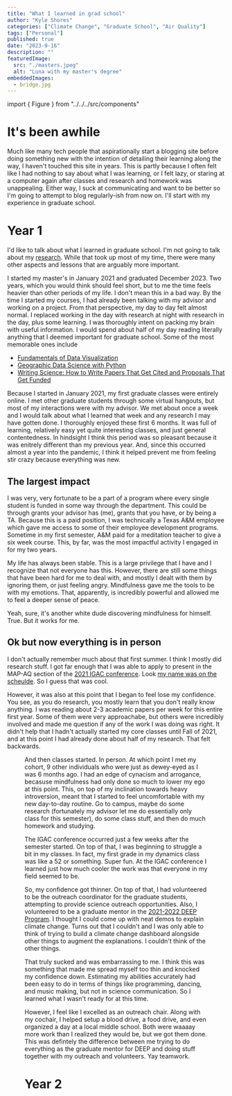 ```yaml
---
title: "What I learned in grad school"
author: "Kyle Shores"
categories: ["Climate Change", "Graduate School", "Air Quality"]
tags: ["Personal"]
published: true
date: "2023-9-16"
description: ""
featuredImage:
  src: "./masters.jpeg"
  alt: "Luna with my master's degree"
embeddedImages:
  - bridge.jpg
---
```


import { Figure } from "../../../src/components"

# It's been awhile

Much like many tech people that aspirationally start a blogging site before doing something new
with the intention of detailing their learning along the way, 
I haven't touched this site in years. This is partly because I often felt like I had nothing
to say about what I was learning, or I felt lazy, or staring at a computer again after classes
and research and homework was unappealing. Either way, I suck at communicating and want to be better
so I'm going to attempt to blog regularly-ish from now on. I'll start with my experience in graduate school.

# Year 1
I'd like to talk about what I learned in graduate school. I'm not going to talk about my 
[research](/research). While that took up most of my time,
there were many other aspects and lessons that are arguably more important. 

I started my master's in January 2021 and graduated December 2023. Two years, which you would think should
feel short, but to me the time feels heavier than other periods of my life. I don't mean this in a bad way.
By the time I started my courses, I had already been talking with my advisor and working on a project. From that perspective,
my day to day felt almost normal. I replaced working in the day with research at night with research in the day, plus some learning.
I was thoroughly intent on packing my brain with useful information. I would spend about half of my day reading literally anything 
that I deemed important for graduate school. Some of the most memorable ones include

- [Fundamentals of Data Visualization](https://clauswilke.com/dataviz/)
- [Geographic Data Science with Python](https://geographicdata.science/book/intro.html)
- [Writing Science: How to Write Papers That Get Cited and Proposals That Get Funded](https://www.goodreads.com/book/show/13122323-writing-science)

Because I started in January 2021, my first graduate classes were entirely online. I met other graduate students
through some virtual hangouts, but most of my interactions were with my advisor. We met about once a week and I would talk
about what I learned that week and any research I may have gotten done. I thoroughly enjoyed these first 6 months. It was full of
learning, relatively easy yet quite interesting classes, and just general contentedness. In hindsight I think this
period was so pleasant because it was enitrely different than my previous year. And, since this occurred almost a year into
the pandemic, I think it helped prevent me from feeling stir crazy because everything was new.

## The largest impact
I was very, very fortunate to be a part of a program where every single student is funded in some way through the department. This could 
be through grants your advisor has (me), grants that you have, or by being a TA. Because this is a paid position, I was technically
a Texas A&M employee which gave me access to some of their employee development programs. Sometime in my first semester, A&M paid
for a meditation teacher to give a six week course. This, by far, was the most impactful activity I engaged in for my two years.

My life has always been stable. This is a large privilege that I have and I recognize that not everyone has this. However, there are
still some things that have been hard for me to deal with, and mostly I dealt with them by ignoring them, or just feeling angry. Mindfulness
gave me the tools to be with my emotions. That, apparently, is incredibly powerful and allowed me to feel a deeper sense of peace. 

Yeah, sure, it's another white dude discovering mindfulness for himself. True. But it works for me.

## Ok but now everything is in person
I don't actually remember much about that first summer. I think I mostly did research stuff. I got far enough that I was able
to apply to present in the MAP-AQ section of the [2021 IGAC conference](https://igacproject.org/activities/map-aq). Look
[my name was on the scheulde](https://igacproject.org/sites/default/files/2021-09/IGAC-MAP-AQ%20Program_rajesh.pdf). So I 
guess that was cool. 

However, it was also at this point that I began to feel lose my confidence. You see, as you do research, you mostly learn
that you don't really know anything. I was reading about 2-3 academic papers per week for this entire first year. Some of them
were very approachabe, but others were incredibly involved and made me question if any of the work I was doing was right. It didn't
help that I hadn't actually started my core classes until Fall of 2021, and at this point I had already done about half of my research.
That felt backwards. 

<Figure which="0" {...props} caption="How my confidence felt in grad school. Bulkier at the edges, thinned in the middle"/>

And then classes started. In person. At which point I met my cohort, 9 other individuals who were just as dewey-eyed
as I was 6 months ago. I had an edge of cynacism and arrogance, becasuse mindfulness had only done so much to lower
my ego at this point. This, on top of my inclination towards heavy introversion, meant that I started to feel uncomfortable 
with my new day-to-day routine. Go to campus, maybe do some research (fortunately my advisor let me do essentially only
class for this semester), do some class stuff, and then do much homework and studying. 

The IGAC conference occurred just a few weeks after the semester started. On top of that, I was beginning to struggle
a bit in my classes. In fact, my first grade in my dynamics class was like a 52 or something. Super fun. At the IGAC conference
I learned just how much cooler the work was that everyone in my field seemed to be. 

So, my confidence got thinner. On top of that, I had volunteered to be the outreach coordinator for the graduate students, attempting
to provide science outreach opportunities. Also, I volunteered to be a graduate mentor in the [2021-2022 DEEP Program](https://physics.tamu.edu/outreach/deep/).
I thought I could come up with neat demos to explain climate change. Turns out that I couldn't and I was only able to think of
trying to build a climate change dashboard alongside other things to augment the explanations. I couldn't think of the other things.

That truly sucked and was embarrassing to me. I think this was something that made me spread myself too thin and knocked my confidence
down. Estimating my abilities accurately had been easy to do in terms of things like programming, dancing, and music making, but not 
in science communication. So I learned what I wasn't ready for at this time.

However, I feel like I excelled as an outreach chair. Along with my cochair, I helped setup a blood drive, a food drive, 
and even organized a day at a local middle school. Both
were waaaay more work than I realized they would be, but we got them done. This was defintely the difference between me trying to do
everything as the graduate mentor for DEEP and doing stuff together with my outreach and volunteers. Yay teamwork.

# Year 2
